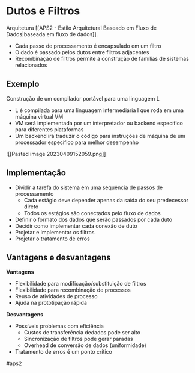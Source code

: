 
# Dutos e Filtros

Arquitetura [[APS2 - Estilo Arquitetural Baseado em Fluxo de Dados|baseada em fluxo de dados]].

- Cada passo de processamento é encapsulado em um filtro
- O dado é passado pelos dutos entre filtros adjacentes
- Recombinação de filtros permite a construção de famílias de sistemas relacionados

## Exemplo

Construção de um compilador portável para uma linguagem L

- L é compilada para uma linguagem intermediária I que roda em uma máquina virtual VM
- VM será implementada por um interpretador ou backend específico para diferentes plataformas
- Um backend irá traduzir o código para instruções de máquina de um processador específico para melhor desempenho

![[Pasted image 20230409152059.png]]

## Implementação

- Dividir a tarefa do sistema em uma sequência de passos de processamento
	- Cada estágio deve depender apenas da saída do seu predecessor direto
	- Todos os estágios são conectados pelo fluxo de dados
- Definir o formato dos dados que serão passados por cada duto
- Decidir como implementar cada conexão de duto
- Projetar e implementar os filtros
- Projetar o tratamento de erros

## Vantagens e desvantagens

**Vantagens**

- Flexibilidade para modificação/substituição de filtros
- Flexibilidade para recombinação de processos
- Reuso de atividades de processo
- Ajuda na prototipação rápida

**Desvantagens**

- Possíveis problemas com eficiência
	- Custos de transferência dedados pode ser alto
	- Sincronização de filtros pode gerar paradas
	- Overhead de conversão de dados (uniformidade)
- Tratamento de erros é um ponto crítico

#aps2

